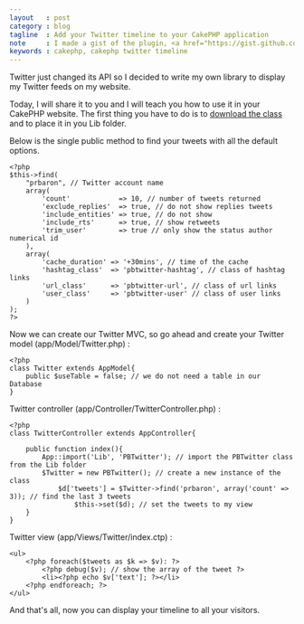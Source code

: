 ```yaml
---
layout   : post
category : blog
tagline  : Add your Twitter timeline to your CakePHP application
note     : I made a gist of the plugin, <a href="https://gist.github.com/prbaron/4725934">https://gist.github.com/prbaron/4725934</a>
keywords : cakephp, cakephp twitter timeline
---
```


Twitter just changed its API so I decided to write my own library to display my Twitter feeds on my website.

Today, I will share it to you and I will teach you how to use it in your CakePHP website. The first thing you have to do is to [download the class](https://gist.github.com/prbaron/4725934) and to place it in you Lib folder.

Below is the single public method to find your tweets with all the default options.

    <?php
    $this->find(
        "prbaron", // Twitter account name 
        array(
            'count'            => 10, // number of tweets returned
            'exclude_replies'  => true, // do not show replies tweets
            'include_entities' => true, // do not show 
            'include_rts'      => true, // show retweets
            'trim_user'        => true // only show the status author numerical id
        ),
        array(
            'cache_duration' => '+30mins', // time of the cache
            'hashtag_class'  => 'pbtwitter-hashtag', // class of hashtag links
            'url_class'      => 'pbtwitter-url', // class of url links
            'user_class'     => 'pbtwitter-user' // class of user links
        )
    );
    ?>

Now we can create our Twitter MVC, so go ahead and create your Twitter model (app/Model/Twitter.php) : 

    <?php
    class Twitter extends AppModel{
        public $useTable = false; // we do not need a table in our Database
    }

Twitter controller (app/Controller/TwitterController.php) :

    <?php
    class TwitterController extends AppController{

        public function index(){
            App::import('Lib', 'PBTwitter'); // import the PBTwitter class from the Lib folder
            $Twitter = new PBTwitter(); // create a new instance of the class
                $d['tweets'] = $Twitter->find('prbaron', array('count' => 3)); // find the last 3 tweets
                    $this->set($d); // set the tweets to my view
        }
    }

Twitter view (app/Views/Twitter/index.ctp) :

    <ul>
        <?php foreach($tweets as $k => $v): ?>
            <?php debug($v); // show the array of the tweet ?>
            <li><?php echo $v['text']; ?></li>
        <?php endforeach; ?>
    </ul>

And that's all, now you can display your timeline to all your visitors. 

